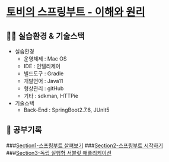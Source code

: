 # [토비의 스프링부트 - 이해와 원리](https://www.inflearn.com/course/%ED%86%A0%EB%B9%84-%EC%8A%A4%ED%94%84%EB%A7%81%EB%B6%80%ED%8A%B8-%EC%9D%B4%ED%95%B4%EC%99%80%EC%9B%90%EB%A6%AC)
## 👨‍🔧 실습환경 & 기술스택
- 실습환경
    - 운영체제 : Mac OS
    - IDE : 인텔리제이
    - 빌드도구 : Gradle
    - 개발언어 : Java11
    - 형상관리 : gitHub
    - 기타 : sdkman, HTTPie
- 기술스택
    - Back-End : SpringBoot2.7.6, JUnit5

## 📝 공부기록
###[Section1-스프링부트 살펴보기](https://github.com/hoa0217/study-repo/blob/master/online-learning/helloboot/Section1.md)
###[Section2-스프링부트 시작하기](https://github.com/hoa0217/study-repo/blob/master/online-learning/helloboot/Section2.md)
###[Section3-독립 실행형 서블릿 애플리케이션](https://github.com/hoa0217/study-repo/blob/master/online-learning/helloboot/Section3.md)


